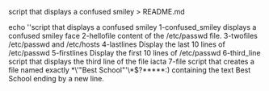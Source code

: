 script that displays a confused smiley  > README.md

echo  ''script that displays a confused smiley 
1-confused_smiley displays a confused smiley face
2-hellofile  content of the /etc/passwd file.
3-twofiles /etc/passwd and /etc/hosts
4-lastlines Display the last 10 lines of /etc/passwd
5-firstlines Display the first 10 lines of /etc/passwd
6-third_line script that displays the third line of the file iacta
7-file script that creates a file named exactly \*\\'"Best School"\'\\*$\?\*\*\*\*\*:) containing the text Best School ending by a new line.
